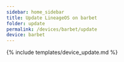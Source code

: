 ```yaml
---
sidebar: home_sidebar
title: Update LineageOS on barbet
folder: update
permalink: /devices/barbet/update
device: barbet
---
```

{% include templates/device_update.md %}

